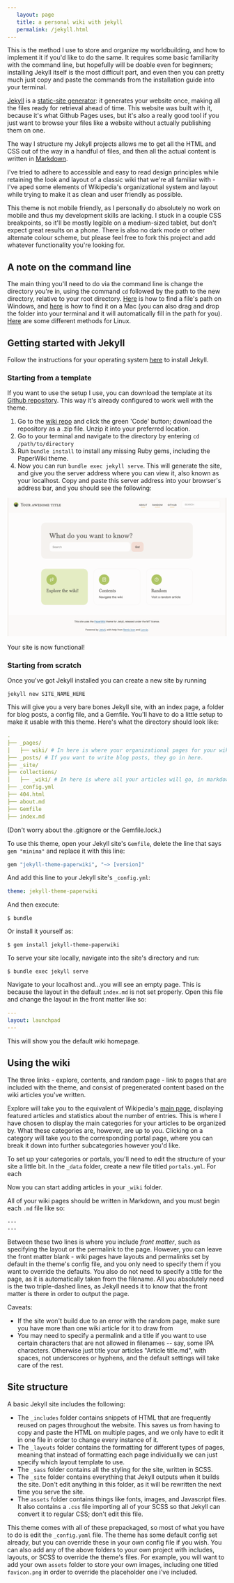 ```yaml
---
   layout: page
   title: a personal wiki with jekyll
   permalink: /jekyll.html
---
```


This is the method I use to store and organize my worldbuilding, and how to implement it if you'd like to do the same. It requires some basic familiarity with the command line, but hopefully will be doable even for beginners; installing Jekyll itself is the most difficult part, and even then you can pretty much just copy and paste the commands from the installation guide into your terminal.

[Jekyll](https://jekyllrb.com/) is a [static-site generator](https://www.cloudflare.com/learning/performance/static-site-generator/): it generates your website once, making all the files ready for retrieval ahead of time. This website was built with it, because it's what Github Pages uses, but it's also a really good tool if you just want to browse your files like a website without actually publishing them on one.

The way I structure my Jekyll projects allows me to get all the HTML and CSS out of the way in a handful of files, and then all the actual content is written in [Markdown](https://www.markdownguide.org/).

I've tried to adhere to accessible and easy to read design principles while retaining the look and layout of a classic wiki that we're all familiar with - I've aped some elements of Wikipedia's organizational system and layout while trying to make it as clean and user friendly as possible.

This theme is not mobile friendly, as I personally do absolutely no work on mobile and thus my development skills are lacking. I stuck in a couple CSS breakpoints, so it'll be mostly legible on a medium-sized tablet, but don't expect great results on a phone. There is also no dark mode or other alternate colour scheme, but please feel free to fork this project and add whatever functionality you're looking for.



## A note on the command line

The main thing you'll need to do via the command line is change the directory you're in, using the command `cd` followed by the path to the new directory, relative to your root directory. [Here](https://www.wikihow.com/Find-a-File%27s-Path-on-Windows) is how to find a file's path on Windows, and [here](https://macpaw.com/how-to/get-file-path-mac) is how to find it on a Mac (you can also drag and drop the folder into your terminal and it will automatically fill in the path for you). [Here](https://linuxhandbook.com/get-file-path/) are some different methods for Linux.



## Getting started with Jekyll

Follow the instructions for your operating system [here](https://jekyllrb.com/docs/installation/) to install Jekyll.

### Starting from a template

If you want to use the setup I use, you can download the template at its [Github repository](https://github.com/pomeloshark/paperwiki-example). This way it's already configured to work well with the theme.

1. Go to the [wiki repo](https://github.com/pomeloshark/paperwiki-example) and click the green 'Code' button; download the repository as a .zip file. Unzip it into your preferred location.
2. Go to your terminal and navigate to the directory by entering `cd /path/to/directory`
3. Run `bundle install` to install any missing Ruby gems, including the PaperWiki theme.
4. Now you can run `bundle exec jekyll serve`. This will generate the site, and give you the server address where you can view it, also known as your localhost. Copy and paste this server address into your browser's address bar, and you should see the following:

![A screenshot of the PaperWiki homepage.](/assets/images/homepage.png)

Your site is now functional!

### Starting from scratch

Once you've got Jekyll installed you can create a new site by running

```
jekyll new SITE_NAME_HERE
```

This will give you a very bare bones Jekyll site, with an index page, a folder for blog posts, a config file, and a Gemfile. You'll have to do a little setup to make it usable with this theme. Here's what the directory should look like:

``` yaml
.
├── _pages/
│   ├── wiki/ # In here is where your organizational pages for your wiki will go.
├── _posts/ # If you want to write blog posts, they go in here.
├── _site/
├── collections/
│   ├── _wiki/ # In here is where all your articles will go, in markdown or html files.
├── _config.yml
├── 404.html
├── about.md
├── Gemfile
├── index.md
```

(Don't worry about the .gitignore or the Gemfile.lock.)

To use this theme, open your Jekyll site's `Gemfile`, delete the line that says `gem "minima"` and replace it with this line:

```ruby
gem "jekyll-theme-paperwiki", "~> [version]"
```

And add this line to your Jekyll site's `_config.yml`:

```yaml
theme: jekyll-theme-paperwiki
```

And then execute:

```
$ bundle
```

Or install it yourself as:

```
$ gem install jekyll-theme-paperwiki
```

To serve your site locally, navigate into the site's directory and run:

```
$ bundle exec jekyll serve
```

Navigate to your localhost and...you will see an empty page. This is because the layout in the default `index.md` is not set properly. Open this file and change the layout in the front matter like so:

```yaml
---
layout: launchpad
---
```

This will show you the default wiki homepage.



## Using the wiki

The three links - explore, contents, and random page - link to pages that are included with the theme, and consist of pregenerated content based on the wiki articles you've written.

Explore will take you to the equivalent of Wikipedia's [main page](https://en.wikipedia.org/wiki/Main_Page), displaying featured articles and statistics about the number of entries. This is where I have chosen to display the main categories for your articles to be organized by. What these categories are, however, are up to you. Clicking on a category will take you to the corresponding portal page, where you can break it down into further subcategories however you'd like.

To set up your categories or portals, you'll need to edit the structure of your site a little bit. In the `_data` folder, create a new file titled `portals.yml`. For each

Now you can start adding articles in your `_wiki` folder.

All of your wiki pages should be written in Markdown, and you must begin each `.md` file like so:

```
---
---
```

Between these two lines is where you include *front matter*, such as specifying the layout or the permalink to the page. However, you can leave the front matter blank - wiki pages have layouts and permalinks set by default in the theme's config file, and you only need to specify them if you want to override the defaults. You also do not need to specify a title for the page, as it is automatically taken from the filename. All you absolutely need is the two triple-dashed lines, as Jekyll needs it to know that the front matter is there in order to output the page.

Caveats:
- If the site won't build due to an error with the random page, make sure you have more than one wiki article for it to draw from
- You may need to specify a permalink and a title if you want to use certain characters that are not allowed in filenames -- say, some IPA characters. Otherwise just title your articles "Article title.md", with spaces, not underscores or hyphens, and the default settings will take care of the rest.



## Site structure

A basic Jekyll site includes the following:
+ The `_includes` folder contains snippets of HTML that are frequently reused on pages throughout the website. This saves us from having to copy and paste the HTML on multiple pages, and we only have to edit it in one file in order to change every instance of it.
+ The `_layouts` folder contains the formatting for different types of pages, meaning that instead of formatting each page individually we can just specify which layout template to use.
+ The `_sass` folder contains all the styling for the site, written in SCSS.
+ The `_site` folder contains everything that Jekyll outputs when it builds the site. Don't edit anything in this folder, as it will be rewritten the next time you serve the site.
+ The `assets` folder contains things like fonts, images, and Javascript files. It also contains a `.css` file importing all of your SCSS so that Jekyll can convert it to regular CSS; don't edit this file.

This theme comes with all of these prepackaged, so most of what you have to do is edit the `_config.yaml` file. The theme has some default config set already, but you can override these in your own config file if you wish. You can also add any of the above folders to your own project with includes, layouts, or SCSS to override the theme's files. For example, you will want to add your own `assets` folder to store your own images, including one titled `favicon.png` in order to override the placeholder one i've included.
